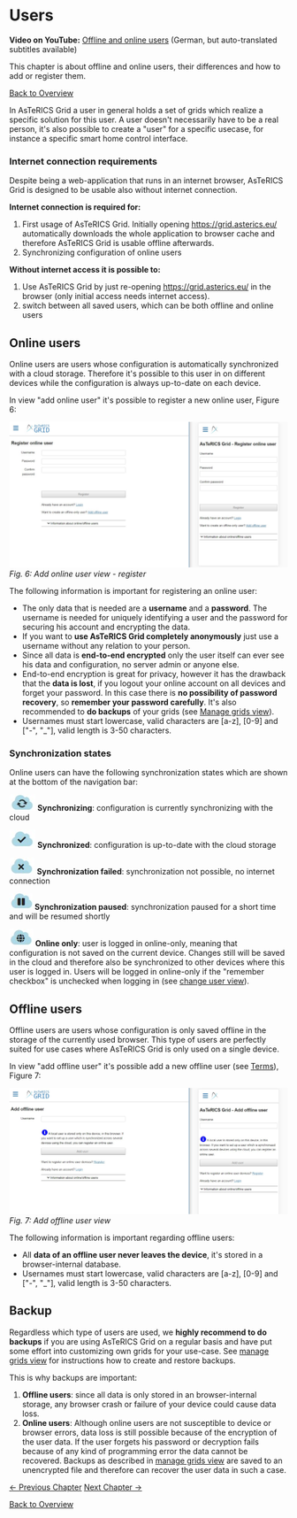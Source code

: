 # Users
**Video on YouTube:** [Offline and online users](https://www.youtube.com/watch?v=CoRUQJJnYaY&list=PL0UXHkT03dGrIHldlEKR0ZWfNMkShuTNz&index=16&t=0s) (German, but auto-translated subtitles available)

This chapter is about offline and online users, their differences and how to add or register them.

[Back to Overview](README.md)

In AsTeRICS Grid a user in general holds a set of grids which realize a specific solution for this user. A user doesn't necessarily have to be a real person, it's also possible to create a "user" for a specific usecase, for instance a specific smart home control interface.

### Internet connection requirements
Despite being a web-application that runs in an internet browser, AsTeRICS Grid is designed to be usable also without internet connection.

**Internet connection is required for:**
1. First usage of AsTeRICS Grid. Initially opening <a href="https://grid.asterics.eu/" target="_blank">https://grid.asterics.eu/</a> automatically downloads the whole application to browser cache and therefore AsTeRICS Grid is usable offline afterwards.
1. Synchronizing configuration of online users

**Without internet access it is possible to:**
1. Use AsTeRICS Grid by just re-opening <a href="https://grid.asterics.eu/" target="_blank">https://grid.asterics.eu/</a> in the browser (only initial access needs internet access).
1. switch between all saved users, which can be both offline and online users

## Online users
Online users are users whose configuration is automatically synchronized with a cloud storage. Therefore it's possible to this user in on different devices while the configuration is always up-to-date on each device.

In view "add online user" it's possible to register a new online user, Figure 6:

![add online user view](./img/register_online_en.jpg)
*Fig. 6: Add online user view - register*

The following information is important for registering an online user:

* The only data that is needed are a **username** and a **password**. The username is needed for uniquely identifying a user and the password for securing his account and encrypting the data.
* If you want to **use AsTeRICS Grid completely anonymously** just use a username without any relation to your person.
* Since all data is **end-to-end encrypted** only the user itself can ever see his data and configuration, no server admin or anyone else.
* End-to-end encryption is great for privacy, however it has the drawback that the **data is lost**, if you logout your online account on all devices and forget your password. In this case there is **no possibility of password recovery**, so **remember your password carefully**. It's also recommended to **do backups** of your grids (see [Manage grids view](02_navigation.md#additional-options)).
* Usernames must start lowercase, valid characters are [a-z], [0-9] and ["-", "_"], valid length is 3-50 characters.

### Synchronization states
Online users can have the following synchronization states which are shown at the bottom of the navigation bar:

![online user - synchronizing symbol](./img/online_user_synchronizing.jpg) **Synchronizing**: configuration is currently synchronizing with the cloud

![online user - synchronized symbol](./img/online_user_synchronized.jpg) **Synchronized**: configuration is up-to-date with the cloud storage

![online user - synchronized symbol](./img/online_user_failed.jpg) **Synchronization failed**: synchronization not possible, no internet connection

![online user - synchronized symbol](./img/online_user_paused.jpg) **Synchronization paused**: synchronization paused for a short time and will be resumed shortly

![online user - synchronized symbol](./img/online_user_onlineonly.jpg) **Online only**: user is logged in online-only, meaning that configuration is not saved on the current device. Changes still will be saved in the cloud and therefore also be synchronized to other devices where this user is logged in. Users will be logged in online-only if the "remember checkbox" is unchecked when logging in (see [change user view](02_navigation.md#change-user-view)).

## Offline users
Offline users are users whose configuration is only saved offline in the storage of the currently used browser. This type of users are perfectly suited for use cases where AsTeRICS Grid is only used on a single device.

In view "add offline user" it's possible add a new offline user (see [Terms](01_terms.md#user)), Figure 7:

![add offline user view](./img/add_offline_en.jpg)
*Fig. 7: Add offline user view*

The following information is important regarding offline users:

* All **data of an offline user never leaves the device**, it's stored in a browser-internal database.
* Usernames must start lowercase, valid characters are [a-z], [0-9] and ["-", "_"], valid length is 3-50 characters.

## Backup

Regardless which type of users are used, we **highly recommend to do backups** if you are using AsTeRICS Grid on a regular basis and have put some effort into customizing own grids for your use-case. See [manage grids view](02_navigation.md#additional-options) for instructions how to create and restore backups.

This is why backups are important:
1. **Offline users**: since all data is only stored in an browser-internal storage, any browser crash or failure of your device could cause data loss.
2. **Online users**: Although online users are not susceptible to device or browser errors, data loss is still possible because of the encryption of the user data. If the user forgets his password or decryption fails because of any kind of programming error the data cannot be recovered. Backups as described in [manage grids view](02_navigation.md#additional-options) are saved to an unencrypted file and therefore can recover the user data in such a case.

[&#x2190; Previous Chapter](05_actions.md) [Next Chapter &#x2192;](07_dictionaries.md)

[Back to Overview](README.md)



